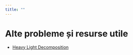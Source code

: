 ```yaml
---
title: ""
---
```


# Alte probleme și resurse utile

* [Heavy Light Decomposition](https://usaco.guide/plat/hld?lang=cpp)